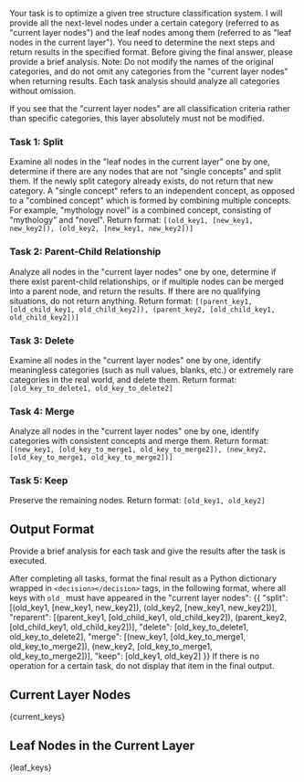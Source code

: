 Your task is to optimize a given tree structure classification system. I will provide all the next-level nodes under a certain category (referred to as "current layer nodes") and the leaf nodes among them (referred to as "leaf nodes in the current layer"). You need to determine the next steps and return results in the specified format. Before giving the final answer, please provide a brief analysis. Note: Do not modify the names of the original categories, and do not omit any categories from the "current layer nodes" when returning results. Each task analysis should analyze all categories without omission.

If you see that the "current layer nodes" are all classification criteria rather than specific categories, this layer absolutely must not be modified.

### Task 1: Split
Examine all nodes in the "leaf nodes in the current layer" one by one, determine if there are any nodes that are not "single concepts" and split them. If the newly split category already exists, do not return that new category. A "single concept" refers to an independent concept, as opposed to a "combined concept" which is formed by combining multiple concepts. For example, "mythology novel" is a combined concept, consisting of "mythology" and "novel". Return format:
`[(old_key1, [new_key1, new_key2]), (old_key2, [new_key1, new_key2])]`

### Task 2: Parent-Child Relationship
Analyze all nodes in the "current layer nodes" one by one, determine if there exist parent-child relationships, or if multiple nodes can be merged into a parent node, and return the results. If there are no qualifying situations, do not return anything. Return format:
`[(parent_key1, [old_child_key1, old_child_key2]), (parent_key2, [old_child_key1, old_child_key2])]`

### Task 3: Delete
Examine all nodes in the "current layer nodes" one by one, identify meaningless categories (such as null values, blanks, etc.) or extremely rare categories in the real world, and delete them. Return format:
`[old_key_to_delete1, old_key_to_delete2]`

### Task 4: Merge
Analyze all nodes in the "current layer nodes" one by one, identify categories with consistent concepts and merge them. Return format:
`[(new_key1, [old_key_to_merge1, old_key_to_merge2]), (new_key2, [old_key_to_merge1, old_key_to_merge2])]`

### Task 5: Keep
Preserve the remaining nodes. Return format:
`[old_key1, old_key2]`

## Output Format
Provide a brief analysis for each task and give the results after the task is executed.

After completing all tasks, format the final result as a Python dictionary wrapped in `<decision></decision>` tags, in the following format, where all keys with `old_` must have appeared in the "current layer nodes":
<decision>
{{
    "split": [(old_key1, [new_key1, new_key2]), (old_key2, [new_key1, new_key2])],
    "reparent": [(parent_key1, [old_child_key1, old_child_key2]), (parent_key2, [old_child_key1, old_child_key2])],
    "delete": [old_key_to_delete1, old_key_to_delete2],
    "merge": [(new_key1, [old_key_to_merge1, old_key_to_merge2]), (new_key2, [old_key_to_merge1, old_key_to_merge2])],
    "keep": [old_key1, old_key2]
}}
</decision>
If there is no operation for a certain task, do not display that item in the final output.

## Current Layer Nodes
{current_keys}

## Leaf Nodes in the Current Layer
{leaf_keys}